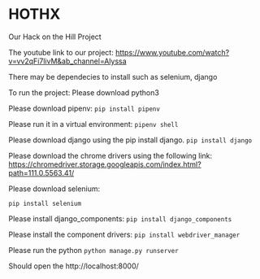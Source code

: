 # HOTHX
Our Hack on the Hill Project

The youtube link to our project: https://www.youtube.com/watch?v=vv2qFi7livM&ab_channel=Alyssa

There may be dependecies to install such as selenium, django

To run the project: 
Please download python3

Please download pipenv: 
```pip install pipenv```

Please run it in a virtual environment:
```pipenv shell```

Please download django using the pip install django. 
```pip install django```

Please download the chrome drivers using the following link: 
https://chromedriver.storage.googleapis.com/index.html?path=111.0.5563.41/

Please download selenium: 

```pip install selenium```

Please install django_components:
```pip install django_components```

Please install the component drivers:
```pip install webdriver_manager```

Please run the python
```python manage.py runserver``` 

Should open the http://localhost:8000/

